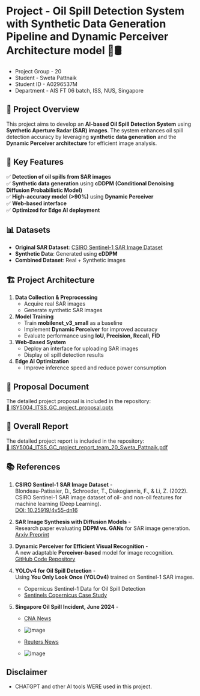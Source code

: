 # Project - Oil Spill Detection System with Synthetic Data Generation Pipeline and Dynamic Perceiver Architecture model 🌊🛢️

- Project Group - 20
- Student - Sweta Pattnaik
- Student ID - A0296537M
- Department - AIS FT 06 batch, ISS, NUS, Singapore

## 📌 Project Overview  
This project aims to develop an **AI-based Oil Spill Detection System** using **Synthetic Aperture Radar (SAR) images**. The system enhances oil spill detection accuracy by leveraging **synthetic data generation** and the **Dynamic Perceiver architecture** for efficient image analysis.

## 🚀 Key Features  
✅ **Detection of oil spills from SAR images**  
✅ **Synthetic data generation** using **cDDPM (Conditional Denoising Diffusion Probabilistic Model)**  
✅ **High-accuracy model (>90%)** using **Dynamic Perceiver**  
✅ **Web-based interface**   
✅ **Optimized for Edge AI deployment**  

## 📊 Datasets  
- **Original SAR Dataset**: [CSIRO Sentinel-1 SAR Image Dataset](https://doi.org/10.25919/4v55-dn16)  
- **Synthetic Data**: Generated using **cDDPM**  
- **Combined Dataset**: Real + Synthetic images  

## 🏗️ Project Architecture  
1. **Data Collection & Preprocessing**
   - Acquire real SAR images  
   - Generate synthetic SAR images  
2. **Model Training**
   - Train **mobilenet_v3_small** as a baseline  
   - Implement **Dynamic Perceiver** for improved accuracy  
   - Evaluate performance using **IoU, Precision, Recall, FID**  
3. **Web-Based System**
   - Deploy an interface for uploading SAR images  
   - Display oil spill detection results  
4. **Edge AI Optimization**
   - Improve inference speed and reduce power consumption  

## 📜 Proposal Document  
The detailed project proposal is included in the repository:  
[📄 ISY5004_ITSS_GC_project_proposal.pptx](ISY5004_ITSS_GC_project_proposal_team_20_Sweta_Pattnaik.pptx)  

## 📜 Overall Report   
The detailed project report is included in the repository:  
[📄 ISY5004_ITSS_GC_project_report_team_20_Sweta_Pattnaik.pdf](ISY5004_ITSS_GC_project_report_team_20_Sweta_Pattnaik.pdf) 

## 📚 References  

1. **CSIRO Sentinel-1 SAR Image Dataset** -  
   Blondeau-Patissier, D., Schroeder, T., Diakogiannis, F., & Li, Z. (2022).  
   CSIRO Sentinel-1 SAR image dataset of oil- and non-oil features for machine learning (Deep Learning).  
   [DOI: 10.25919/4v55-dn16](https://doi.org/10.25919/4v55-dn16)  

2. **SAR Image Synthesis with Diffusion Models** -  
   Research paper evaluating **DDPM vs. GANs** for SAR image generation.  
   [Arxiv Preprint](https://arxiv.org/pdf/2405.07776v1)  

3. **Dynamic Perceiver for Efficient Visual Recognition** -  
   A new adaptable **Perceiver-based** model for image recognition.  
   [GitHub Code Repository](https://github.com/LeapLabTHU/Dynamic_Perceiver)  

4. **YOLOv4 for Oil Spill Detection** -  
   Using **You Only Look Once (YOLOv4)** trained on Sentinel-1 SAR images.  
   - Copernicus Sentinel-1 Data for Oil Spill Detection  
   - [Sentinels Copernicus Case Study](https://sentinels.copernicus.eu/web/success-stories/-/copernicus-sentinel-1-data-enable-oil-spill-detection-in-south-eastern-mediterranean-sea)  

5. **Singapore Oil Spill Incident, June 2024** -  
   - [CNA News](https://www.channelnewsasia.com/singapore/oil-spill-slick-sentosa-beaches-east-coast-park-labrador-park-4412481)
   - ![image](https://github.com/user-attachments/assets/6c6b4f1e-bf11-4b2b-9f49-74f40736a729)

   - [Reuters News](https://www.reuters.com/pictures/pictures-singapore-intensifies-clean-up-oil-spill-spreads-along-coast-2024-06-17/)
   - ![image](https://github.com/user-attachments/assets/d895c827-04fe-4e03-8b25-02d2c6ce7351)



## Disclaimer 
- CHATGPT and other AI tools WERE used in this project.
